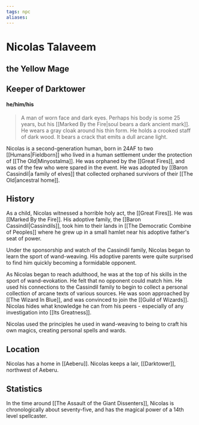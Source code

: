 ```yaml
---
tags: npc
aliases:
---
```

# Nicolas Talaveem
## the Yellow Mage
## Keeper of Darktower
#### he/him/his

> A man of worn face and dark eyes. Perhaps his body is some 25 years, but his [[Marked By the Fire|soul bears a dark ancient mark]]. He wears a gray cloak around his thin form. He holds a crooked staff of dark wood. It bears a crack that emits a dull arcane light.

Nicolas is a second-generation human, born in 24AF to two [[Humans|Fieldborn]] who lived in a human settlement under the protection of [[The Old|Minyostalma]]. He was orphaned by the [[Great Fires]], and was of the few who were spared in the event. He was adopted by [[Baron Cassindil|a family of elves]] that collected orphaned survivors of their [[The Old|ancestral home]]. 

## History
As a child, Nicolas witnessed a horrible holy act, the [[Great Fires]]. He was [[Marked By the Fire]]. His adoptive family, the [[Baron Cassindil|Cassindils]], took him to their lands in [[The Democratic Combine of Peoples]] where he grew up in a small hamlet near his adoptive father's seat of power.

Under the sponsorship and watch of the Cassindil family, Nicolas began to learn the sport of wand-weaving. His adoptive parents were quite surprised to find him quickly becoming a formidable opponent. 

As Nicolas began to reach adulthood, he was at the top of his skills in the sport of wand-evokation. He felt that no opponent could match him. He used his connections to the Cassindil family to begin to collect a personal collection of arcane texts of various sources. He was soon approached by [[The Wizard In Blue]], and was convinced to join the [[Guild of Wizards]]. Nicolas hides what knowledge he can from his peers - especially of any investigation into [[Its Greatness]].

Nicolas used the principles he used in wand-weaving to being to craft his own magics, creating personal spells and wards. 

## Location
Nicolas has a home in [[Aeberu]].
Nicolas keeps a lair, [[Darktower]], northwest of Aeberu.

## Statistics
In the time around [[The Assault of the Giant Dissenters]], Nicolas is chronologically about seventy-five, and has the magical power of a 14th level spellcaster.